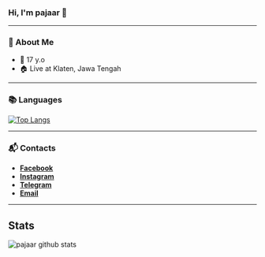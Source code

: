 ### Hi, I'm pajaar 👋
___
### 👤 About Me
* 🤷‍ 17 y.o
* 🏠 Live at Klaten, Jawa Tengah
___
### 📚 Languages
[![Top Langs](https://github-readme-stats.vercel.app/api/top-langs/?username=pajaar)](https://github.com/pajaar/)
___
### 📬 Contacts
* [**Facebook**](https://www.facebook.com/pajaar.haxor)
* [**Instagram**](https://www.instagram.com/pajaarx)
* [**Telegram**](https://t.me/pjr666)
* [**Email**](mailto:pjr@hax.or.id)
___
## **Stats**
![pajaar github stats](https://github-readme-stats.vercel.app/api?username=pajaar&show_icons=true&title_color=000&icon_color=79ff97&text_color=000)

